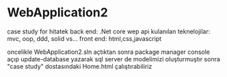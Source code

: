 # WebApplication2
case study for hitatek
back end:
.Net core wep api 
kulanılan teknelojilar: mvc, oop, ddd, solid vs...
front end:
html,css,javascript

oncelikle WebApplication2.sln açtıktan sonra package manager console açıp update-database yazarak sql server de modelimizi oluşturmuştır sonra "case study" dostasındaki Home.html çalıştırabiliriz
